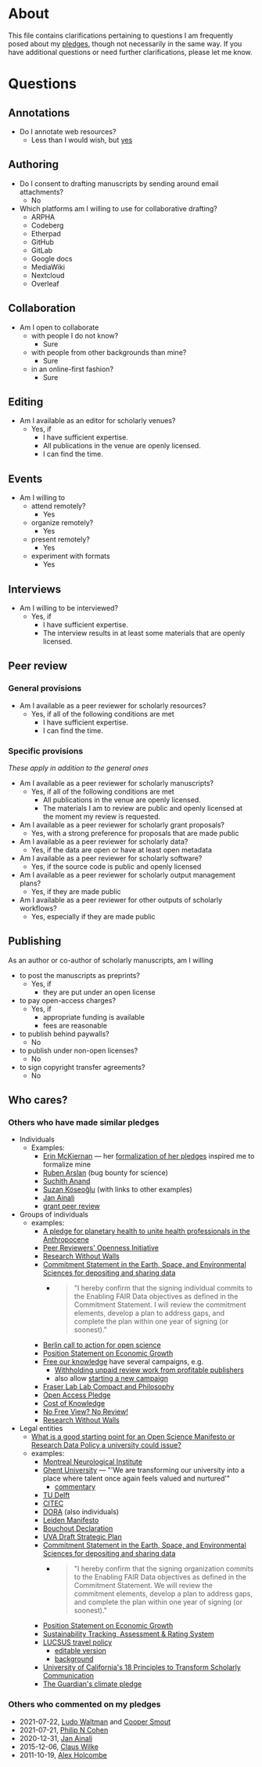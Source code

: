 # About

This file contains clarifications pertaining to questions I am frequently posed about my [pledges](README.md), though not necessarily in the same way. If you have additional questions or need further clarifications, please let me know.

# Questions

## Annotations

* Do I annotate web resources?
  - Less than I would wish, but [yes](https://hypothes.is/users/Daniel_Mietchen)

## Authoring

* Do I consent to drafting manuscripts by sending around email attachments?
  - No
* Which platforms am I willing to use for collaborative drafting?
  - ARPHA
  - Codeberg
  - Etherpad
  - GitHub
  - GitLab
  - Google docs
  - MediaWiki
  - Nextcloud
  - Overleaf


## Collaboration

* Am I open to collaborate 
  - with people I do not know?
    - Sure
  - with people from other backgrounds than mine?
    - Sure
  - in an online-first fashion?
    - Sure


## Editing

* Am I available as an editor for scholarly venues?
  - Yes, if
    - I have sufficient expertise.
    - All publications in the venue are openly licensed.
    - I can find the time.

## Events

* Am I willing to 
  - attend remotely?
    - Yes
  - organize remotely?
    - Yes
  - present remotely?
    - Yes
  - experiment with formats
    - Yes

## Interviews

* Am I willing to be interviewed?
  - Yes, if
    - I have sufficient expertise.
    - The interview results in at least some materials that are openly licensed.

## Peer review

### General provisions

* Am I available as a peer reviewer for scholarly resources?
  - Yes, if all of the following conditions are met
    - I have sufficient expertise.
    - I can find the time.

### Specific provisions

*These apply in addition to the general ones*

* Am I available as a peer reviewer for scholarly manuscripts?
  - Yes, if all of the following conditions are met
    - All publications in the venue are openly licensed.
    - The materials I am to review are public and openly licensed at the moment my review is requested.
* Am I available as a peer reviewer for scholarly grant proposals?
  - Yes, with a strong preference for proposals that are made public
* Am I available as a peer reviewer for scholarly data?
  - Yes, if the data are open or have at least open metadata
* Am I available as a peer reviewer for scholarly software?
  - Yes, if the source code is public and openly licensed
* Am I available as a peer reviewer for scholarly output management plans?
  - Yes, if they are made public
* Am I available as a peer reviewer for other outputs of scholarly workflows?
  - Yes, especially if they are made public

## Publishing

As an author or co-author of scholarly manuscripts, am I willing
  - to post the manuscripts as preprints?
    - Yes, if
      - they are put under an open license
  - to pay open-access charges?
    - Yes, if 
      - appropriate funding is available
      - fees are reasonable
  - to publish behind paywalls?
    - No  
  - to publish under non-open licenses?
    - No  
  - to sign copyright transfer agreements?
    - No

## Who cares?

### Others who have made similar pledges

* Individuals
  - Examples:
    - [Erin McKiernan](https://twitter.com/emckiernan13/status/668885842094522369) &mdash; her [formalization of her pledges](https://emckiernan.wordpress.com/pledge/) inspired me to formalize mine
    - [Ruben Arslan](https://rubenarslan.github.io/bug_bounty.html) (bug bounty for science)
    - [Suchith Anand](https://opensourcegeospatial.icaci.org/2017/07/the-pledge-i-support-open-principles-for-science-and-education-for-building-a-better-world-for-everyone/)
    - [Suzan Köseoğlu](https://differentreadings.com/2015/12/01/an-open-pledge/) (with links to other examples)
    - [Jan Ainali](https://github.com/Ainali/pledges)
    - [grant peer review](https://ask-open-science.org/835)
* Groups of individuals
  - examples:
    - [A pledge for planetary health to unite health professionals in the Anthropocene](https://doi.org/10.1016/S0140-6736(20)32039-0)
    - [Peer Reviewers' Openness Initiative](https://opennessinitiative.org/)
    - [Research Without Walls](http://www.researchwithoutwalls.org/451)
    - [Commitment Statement in the Earth, Space, and Environmental Sciences for depositing and sharing data](http://www.copdess.org/enabling-fair-data-project/commitment-to-enabling-fair-data-in-the-earth-space-and-environmental-sciences/)
      - > "I hereby confirm that the signing individual commits to the Enabling FAIR Data objectives as defined in the Commitment Statement. I will review the commitment elements, develop a plan to address gaps, and complete the plan within one year of signing (or soonest)."
    - [Berlin call to action for open science](https://en.wikiversity.org/wiki/Wikimedia_Deutschland/Open_Science_Fellows_Program/Berlin_Call_to_Action)
    - [Position Statement on Economic Growth](https://steadystate.org/act/sign-the-position/endorsements-and-signatures/view-all-individual-signatures/)
    - [Free our knowledge](https://www.freeourknowledge.org) have several campaigns, e.g.
      - [Withholding unpaid review work from profitable publishers](https://github.com/FreeOurKnowledge/discussion/issues/9)
      - also allow [starting a new campaign](https://www.freeourknowledge.org/campaign/create-your-own-campaign)
    - [Fraser Lab Lab Compact and Philosophy](https://fraserlab.com/compact/)
    - [Open Access Pledge](https://www.openaccesspledge.com)
    - [Cost of Knowledge](http://thecostofknowledge.com/)
    - [No Free View? No Review!](https://nofreeviewnoreview.org/)
    - [Research Without Walls](http://www.researchwithoutwalls.org/)
* Legal entities
  - [What is a good starting point for an Open Science Manifesto or Research Data Policy a university could issue?](https://ask-open-science.org/1060)
  - examples:
    - [Montreal Neurological Institute](https://openscienceneuro.org/)
    - [Ghent University](https://www.ugent.be/en/news-events/ghent-university-talent-rat-race-transformation-career-evaluation-model.htm) &mdash; "'We are transforming our university into a place where talent once again feels valued and nurtured’"
      - [commentary](https://www.insidehighered.com/news/2019/01/23/ghent-university-belgium-embraces-new-approach-faculty-evaluation-less-focused#.XE6ivx11n2k.twitter)
    - [TU Delft](https://doi.org/10.4233/uuid:f2faff07-408f-4cec-bd87-0919c9e4c26f)
    - [CITEC](https://www.cit-ec.de/en/open-science/manifesto)
    - [DORA](https://sfdora.org/signers/) (also individuals)
    - [Leiden Manifesto](http://www.leidenmanifesto.org/)
    - [Bouchout Declaration](http://www.bouchoutdeclaration.org/signatories/organizations/)
    - [UVA Draft Strategic Plan](https://bov.virginia.edu/system/files/public/meetings/190524_Draft%20Strategic%20Plan.pdf)
    - [Commitment Statement in the Earth, Space, and Environmental Sciences for depositing and sharing data](http://www.copdess.org/enabling-fair-data-project/commitment-to-enabling-fair-data-in-the-earth-space-and-environmental-sciences/)
      - > "I hereby confirm that the signing organization commits to the Enabling FAIR Data objectives as defined in the Commitment Statement. We will review the commitment elements, develop a plan to address gaps, and complete the plan within one year of signing (or soonest)."
    - [Position Statement on Economic Growth](https://steadystate.org/act/sign-the-position/endorsements-and-signatures/organization-list/)
    - [Sustainability Tracking, Assessment & Rating System](https://stars.aashe.org/)
    - [LUCSUS travel policy](http://web.archive.org/web/20191207070441/https://www.lucsus.lu.se/article/lucsus-presents-new-travel-policy-to-reduce-work-related-emissions)
      - [editable version](https://docs.google.com/document/d/1ZVRjoQAzWsx4e9okCP00d9rvXA28776hgiNTjZaDYko/edit)
      - [background](http://web.archive.org/web/20190717041419/http://www.kimnicholas.com/academics-flying-less.html)
    - [University of California's 18 Principles to Transform Scholarly Communication](https://senate.universityofcalifornia.edu/_files/committees/ucolasc/scholcommprinciples-20180425.pdf)
    - [The Guardian's climate pledge](https://www.theguardian.com/environment/ng-interactive/2019/oct/16/the-guardians-climate-pledge-2019)

### Others who commented on my pledges

- 2021-07-22, [Ludo Waltman](https://twitter.com/LudoWaltman/status/1418083484686553092) and [Cooper Smout](https://twitter.com/CoopSmout/status/1418086715390976004)
- 2021-07-21, [Philip N Cohen](https://twitter.com/familyunequal/status/1417892076331667458)
- 2020-12-31, [Jan Ainali](https://twitter.com/Jan_Ainali/status/1344733775318671362)
- 2015-12-06, [Claus Wilke](https://twitter.com/ClausWilke/status/673645194445647872)
- 2011-10-19, [Alex Holcombe](https://twitter.com/ceptional/status/126584845005635584)
